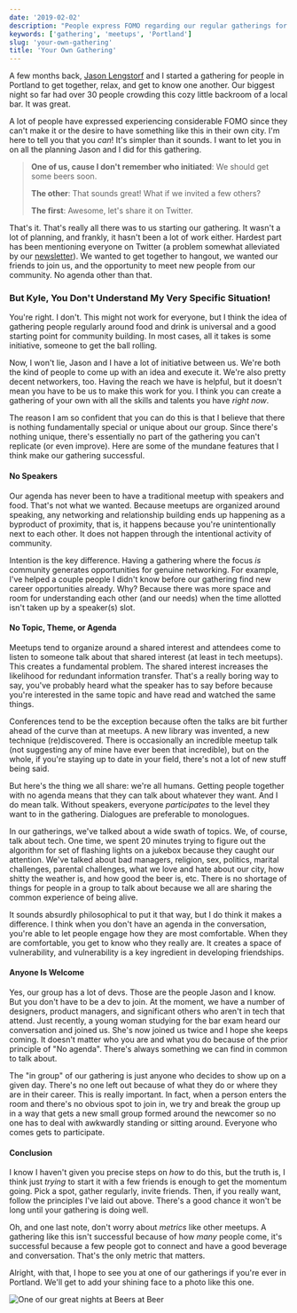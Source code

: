 ```yaml
---
date: '2019-02-02'
description: "People express FOMO regarding our regular gatherings for drinks and conversation here in Portland. I think you can start your own gathering and here's why."
keywords: ['gathering', 'meetups', 'Portland']
slug: 'your-own-gathering'
title: 'Your Own Gathering'
---
```


A few months back, [Jason Lengstorf](https://twitter.com/jlengstorf) and I started a gathering for people in Portland to get together, relax, and get to know one another. Our biggest night so far had over 30 people crowding this cozy little backroom of a local bar. It was great.

A lot of people have expressed experiencing considerable FOMO since they can't make it or the desire to have something like this in their own city. I'm here to tell you that you _can_! It's simpler than it sounds. I want to let you in on all the planning Jason and I did for this gathering.

> **One of us, cause I don't remember who initiated**: We should get some beers soon.
>
> **The other**: That sounds great! What if we invited a few others?
>
> **The first**: Awesome, let's share it on Twitter.

That's it. That's really all there was to us starting our gathering. It wasn't a lot of planning, and frankly, it hasn't been a lot of work either. Hardest part has been mentioning everyone on Twitter (a problem somewhat alleviated by our [newsletter](https://tinyletter.com/beersatbeer-pdx)). We wanted to get together to hangout, we wanted our friends to join us, and the opportunity to meet new people from our community. No agenda other than that.

### But Kyle, You Don't Understand My Very Specific Situation!

You're right. I don't. This might not work for everyone, but I think the idea of gathering people regularly around food and drink is universal and a good starting point for community building. In most cases, all it takes is some initiative, someone to get the ball rolling.

Now, I won't lie, Jason and I have a lot of initiative between us. We're both the kind of people to come up with an idea and execute it. We're also pretty decent networkers, too. Having the reach we have is helpful, but it doesn't mean you have to be us to make this work for you. I think you can create a gathering of your own with all the skills and talents you have _right now_.

The reason I am so confident that you can do this is that I believe that there is nothing fundamentally special or unique about our group. Since there's nothing unique, there's essentially no part of the gathering you can't replicate (or even improve). Here are some of the mundane features that I think make our gathering successful.

#### No Speakers

Our agenda has never been to have a traditional meetup with speakers and food. That's not what we wanted. Because meetups are organized around speaking, any networking and relationship building ends up happening as a byproduct of proximity, that is, it happens because you're unintentionally next to each other. It does not happen through the intentional activity of community.

Intention is the key difference. Having a gathering where the focus _is_ community generates opportunities for genuine networking. For example, I've helped a couple people I didn't know before our gathering find new career opportunities already. Why? Because there was more space and room for understanding each other (and our needs) when the time allotted isn't taken up by a speaker(s) slot.

#### No Topic, Theme, or Agenda

Meetups tend to organize around a shared interest and attendees come to listen to someone talk about that shared interest (at least in tech meetups). This creates a fundamental problem. The shared interest increases the likelihood for redundant information transfer. That's a really boring way to say, you've probably heard what the speaker has to say before because you're interested in the same topic and have read and watched the same things.

Conferences tend to be the exception because often the talks are bit further ahead of the curve than at meetups. A new library was invented, a new technique (re)discovered. There is occasionally an incredible meetup talk (not suggesting any of mine have ever been that incredible), but on the whole, if you're staying up to date in your field, there's not a lot of new stuff being said.

But here's the thing we all share: we're all humans. Getting people together with no agenda means that they can talk about whatever they want. And I do mean talk. Without speakers, everyone _participates_ to the level they want to in the gathering. Dialogues are preferable to monologues.

In our gatherings, we've talked about a wide swath of topics. We, of course, talk about tech. One time, we spent 20 minutes trying to figure out the algorithm for set of flashing lights on a jukebox because they caught our attention. We've talked about bad managers, religion, sex, politics, marital challenges, parental challenges, what we love and hate about our city, how shitty the weather is, and how good the beer is, etc. There is no shortage of things for people in a group to talk about because we all are sharing the common experience of being alive.

It sounds absurdly philosophical to put it that way, but I do think it makes a difference. I think when you don't have an agenda in the conversation, you're able to let people engage how they are most comfortable. When they are comfortable, you get to know who they really are. It creates a space of vulnerability, and vulnerability is a key ingredient in developing friendships.

#### Anyone Is Welcome

Yes, our group has a lot of devs. Those are the people Jason and I know. But you don't have to be a dev to join. At the moment, we have a number of designers, product managers, and significant others who aren't in tech that attend. Just recently, a young woman studying for the bar exam heard our conversation and joined us. She's now joined us twice and I hope she keeps coming. It doesn't matter who you are and what you do because of the prior principle of "No agenda". There's always something we can find in common to talk about.

The "in group" of our gathering is just anyone who decides to show up on a given day. There's no one left out because of what they do or where they are in their career. This is really important. In fact, when a person enters the room and there's no obvious spot to join in, we try and break the group up in a way that gets a new small group formed around the newcomer so no one has to deal with awkwardly standing or sitting around. Everyone who comes gets to participate.

#### Conclusion

I know I haven't given you precise steps on _how_ to do this, but the truth is, I think just _trying_ to start it with a few friends is enough to get the momentum going. Pick a spot, gather regularly, invite friends. Then, if you really want, follow the principles I've laid out above. There's a good chance it won't be long until your gathering is doing well.

Oh, and one last note, don't worry about _metrics_ like other meetups. A gathering like this isn't successful because of how _many_ people come, it's successful because a few people got to connect and have a good beverage and conversation. That's the only metric that matters.

Alright, with that, I hope to see you at one of our gatherings if you're ever in Portland. We'll get to add your shining face to a photo like this one.

![One of our great nights at Beers at Beer](/images/beers_at_beer.jpg)
